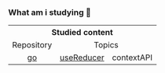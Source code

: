 ### What am i studying 🤔

<table>
  <tbody>
    <tr>
      <th colspan="3">Studied content</th>
    </tr>
    <tr>
      <td>Repository</td>
      <td align="center" colspan="2">Topics</td>
    </tr>
    <tr>
      <td align="center" rowspan="3"><a href="https://github.com/AntonioNarcilio/what-am-i-studying/tree/react-use-reducer">go</a></td>
      <td><a href="https://github.com/AntonioNarcilio/what-am-i-studying/commit/42012a6b3c4de64d2e82f348f89a6c300f0191ca">useReducer</a></td>
      <td>contextAPI</td>
    </tr>
  </tbody>
</table>
